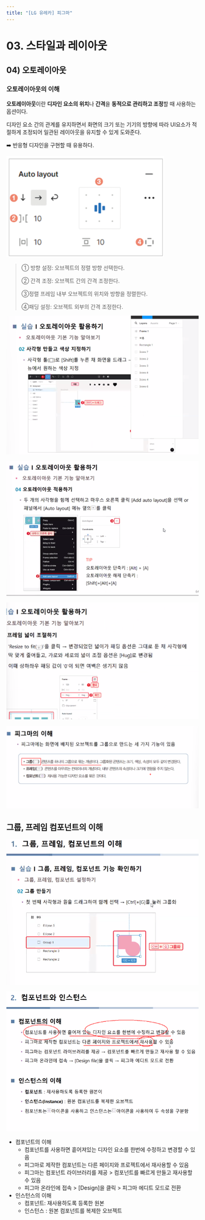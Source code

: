 ```yaml
---
title: "[LG 유레카] 피그마"
---
```


# 03. 스타일과 레이아웃 

## 04) 오토레이아웃

### 오토레이아웃의 이해

<span class="hlm">**오토레이아웃**</span>이란 **디자인 요소의 위치**나 **간격**을 **동적으로 관리하고 조정**할 때 사용하는 옵션이다.



디자인 요소 간의 관계를 유지하면서 화면의 크기 또는 기기의 방향에 따라 UI요소가 적절하게 조정되어 일관된 레이아웃을 유지할 수 있게 도와준다.

➡️ 반응형 디자인을 구현할 때 유용하다.

<img src="/../../images/Untitled/image-20240801144745561.png" alt="image-20240801144745561" style="zoom:80%;" />

>① 방향 설정: 오브젝트의 정렬 방향 선택한다.
>
>② 간격 조정: 오브젝트 간의 간격 조정한다.
>
>③정렬 프레임 내부 오브젝트의 위치와 방향을 정렬한다.
>
>④패딩 설정: 오브젝트 외부의 간격 조정한다.



![ ](../../../images/Untitled/image-20240801092554449.png)

![image-20240801092741367](../../../images/Untitled/image-20240801092741367.png)

![image-20240801094707841](../../../images/Untitled/image-20240801094707841.png)	

![image-20240801111511157](../../../images/Untitled/image-20240801111511157.png)

## 그룹, 프레임 컴포넌트의 이해

![image-20240801112010242](../../../images/Untitled/image-20240801112010242.png)

![image-20240801113417051](../../../images/Untitled/image-20240801113417051.png)

- 컴포넌트의 이해
  - 컴포넌트를 사용하면 흩어져있는 디자인 요소를 한번에 수정하고 변경할 수 있음
  - 피그마로 제작한 컴포넌트는 다른 페이지와 프로젝트에서 재사용할 수 있음
  - 피그마는 컴포넌트 라이브러리를 제공 > 컴포넌트를 빠르게 만들고 재사용할 수 있음
  - 피그마 온라인에 접속 > [Design]을 클릭 > 피그마 에디트 모드로 전환
- 인스턴스의 이해
  - 컴포넌트: 재사용하도록 등록한 원본
  - 인스턴스 : 원본 컴포넌트를 복제한 오브젝트


